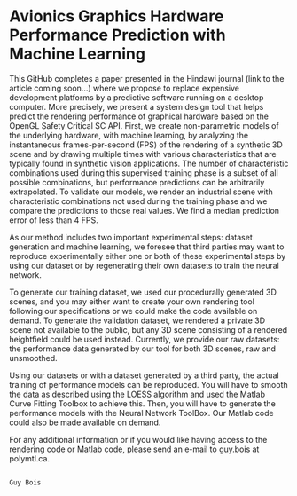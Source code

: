 # Avionics Graphics Hardware Performance Prediction with Machine Learning

This GitHub completes a paper presented in the Hindawi journal (link to the article coming soon...) where we propose to replace expensive development platforms by a predictive software running on a desktop computer. More precisely, we present a system design tool that helps predict the rendering performance of graphical hardware based on the OpenGL Safety Critical SC API. First, we create non-parametric models of the underlying hardware, with machine learning, by analyzing the instantaneous frames-per-second (FPS) of the rendering of a synthetic 3D scene and by drawing multiple times with various characteristics that are typically found in synthetic vision applications. The number of characteristic combinations used during this supervised training phase is a subset of all possible combinations, but performance predictions can be arbitrarily extrapolated. To validate our models, we render an industrial scene with characteristic combinations not used during the training phase and we compare the predictions to those real values. We find a median prediction error of less than 4 FPS.

As our method includes two important experimental steps: dataset generation and machine learning, we foresee that third parties may want to reproduce experimentally either one or both of these experimental steps by using our dataset or by regenerating their own datasets to train the neural network.

To generate our training dataset, we used our procedurally generated 3D scenes, and you may either want to create your own rendering tool following our specifications or we could make the code available on demand. To generate the validation dataset, we rendered a private 3D scene not available to the public, but any 3D scene consisting of a rendered heightfield could be used instead. Currently, we provide our raw datasets: the performance data generated by our tool for both 3D scenes, raw and unsmoothed.

Using our datasets or with a dataset generated by a third party, the actual training of performance models can be reproduced. You will have to smooth the data as described using the LOESS algorithm and used the Matlab Curve Fitting Toolbox to achieve this. Then, you will  have to generate the performance models with the Neural Network ToolBox. Our Matlab code could also be made available on demand.

For any additional information or if you would like having access to the rendering code or Matlab code, please send an e-mail to guy.bois at polymtl.ca.

                                                                                                                                Guy Bois
